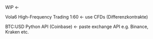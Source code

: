 WIP <- 



Vola6 High-Frequency Trading 1:60 <- use CFDs (Differenzkontrakte) 



BTC:USD Python API (Coinbase) <- paste exchange API e.g. Binance, Kraken etc. 
